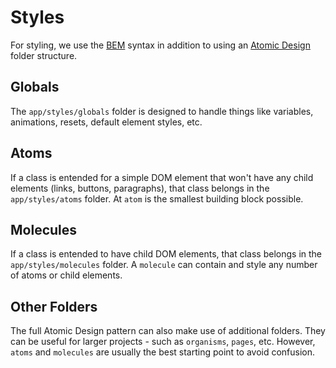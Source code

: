# Styles

For styling, we use the [BEM](https://css-tricks.com/bem-101/) syntax in addition to using an [Atomic Design](https://bradfrost.com/blog/post/atomic-web-design/) folder structure.

## Globals

The `app/styles/globals` folder is designed to handle things like variables, animations, resets, default element styles, etc.

## Atoms

If a class is entended for a simple DOM element that won't have any child elements (links, buttons, paragraphs), that class belongs in the `app/styles/atoms` folder. At `atom` is the smallest building block possible.

## Molecules

If a class is entended to have child DOM elements, that class belongs in the `app/styles/molecules` folder. A `molecule` can contain and style any number of atoms or child elements.

## Other Folders

The full Atomic Design pattern can also make use of additional folders. They can be useful for larger projects - such as `organisms`, `pages`, etc. However, `atoms` and `molecules` are usually the best starting point to avoid confusion.
